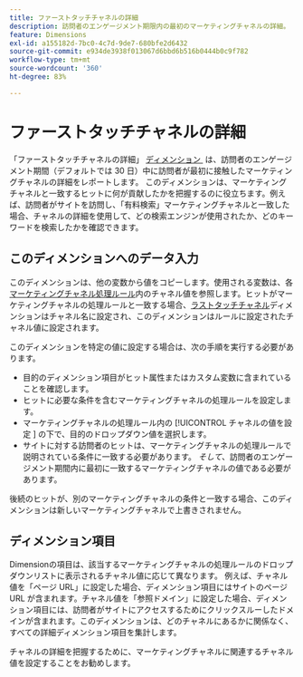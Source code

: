 ```yaml
---
title: ファーストタッチチャネルの詳細
description: 訪問者のエンゲージメント期限内の最初のマーケティングチャネルの詳細。
feature: Dimensions
exl-id: a155182d-7bc0-4c7d-9de7-680bfe2d6432
source-git-commit: e934de3938f013067d6bbd6b516b0444b0c9f782
workflow-type: tm+mt
source-wordcount: '360'
ht-degree: 83%

---
```


# ファーストタッチチャネルの詳細

「ファーストタッチチャネルの詳細」 [&#x200B; ディメンション &#x200B;](overview.md) は、訪問者のエンゲージメント期間（デフォルトでは 30 日）中に訪問者が最初に接触したマーケティングチャネルの詳細をレポートします。 このディメンションは、マーケティングチャネルと一致するヒットに何が貢献したかを把握するのに役立ちます。例えば、訪問者がサイトを訪問し、「有料検索」マーケティングチャネルと一致した場合、チャネルの詳細を使用して、どの検索エンジンが使用されたか、どのキーワードを検索したかを確認できます。

## このディメンションへのデータ入力

このディメンションは、他の変数から値をコピーします。使用される変数は、各[マーケティングチャネル処理ルール](/help/admin/tools/manage-rs/edit-settings/marketing-channels/mc-proc-rules.md)内のチャネル値を参照します。ヒットがマーケティングチャネルの処理ルールと一致する場合、[ラストタッチチャネル](last-touch-channel.md)ディメンションはチャネル名に設定され、このディメンションはルールに設定されたチャネル値に設定されます。

このディメンションを特定の値に設定する場合は、次の手順を実行する必要があります。

* 目的のディメンション項目がヒット属性またはカスタム変数に含まれていることを確認します。
* ヒットに必要な条件を含むマーケティングチャネルの処理ルールを設定します。
* マーケティングチャネルの処理ルール内の [!UICONTROL &#x200B; チャネルの値を設定 &#x200B;] の下で、目的のドロップダウン値を選択します。
* サイトに対する訪問者のヒットは、マーケティングチャネルの処理ルールで説明されている条件に一致する必要があります。 _そして_、訪問者のエンゲージメント期間内に最初に一致するマーケティングチャネルの値である必要があります。

後続のヒットが、別のマーケティングチャネルの条件と一致する場合、このディメンションは新しいマーケティングチャネルで上書きされません。

## ディメンション項目

Dimensionの項目は、該当するマーケティングチャネルの処理ルールのドロップダウンリストに表示されるチャネル値に応じて異なります。 例えば、チャネル値を「ページ URL」に設定した場合、ディメンション項目にはサイトのページ URL が含まれます。チャネル値を「参照ドメイン」に設定した場合、ディメンション項目には、訪問者がサイトにアクセスするためにクリックスルーしたドメインが含まれます。このディメンションは、どのチャネルにあるかに関係なく、すべての詳細ディメンション項目を集計します。

チャネルの詳細を把握するために、マーケティングチャネルに関連するチャネル値を設定することをお勧めします。
